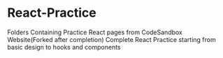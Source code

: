 # React-Practice
 Folders Containing Practice React pages from CodeSandbox Website(Forked after completion)
 Complete React Practice starting from basic design to hooks and components
